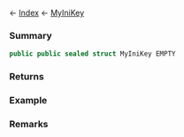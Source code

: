 ← [Index](Api-Index) ← [MyIniKey](VRage.Game.ModAPI.Ingame.Utilities.MyIniKey)

### Summary

```csharp
public public sealed struct MyIniKey EMPTY
```

### Returns

### Example

### Remarks

